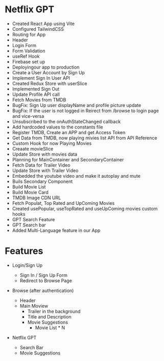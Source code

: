 # Netflix GPT

  - Created React App using Vite
  - Configured TailwindCSS
  - Routing for App
  - Header
  - Login Form
  - Form Validation
  - useRef Hook
  - Firebase set up
  - Deployingour app to production
  - Create a User Account by Sign Up
  - Implement Sign In User API
  - Created Redux Store with userSlice
  - Implemented Sign Out
  - Update Profile API call
  - Fetch Movies from TMDB
  - BugFix: Sign Up user displayName and profile picture update
  - BugFix: If the user is not logged in Reirect from /browse to login page and vice-versa
  - Unsubscribed to the onAuthStateChanged callback
  - Add hardcoded values to the constants file
  - Register TMDB, Create an APP and get Access Token
  - Get Data from TMDB, now playing mivies list API from API Reference
  - Custom Hook for now Playing Movies
  - Creaate movieSlice
  - Update Store with movies data
  - Planning for MainContainer and SecondaryContainer
  - Fetch Data for Trailer Video
  - Update Store with Trailer Video
  - Embedded the youtube video and make it autoplay and mute
  - Buils Secondary Component
  - Build Movie List
  - Build Movie Card
  - TMDB Image CDN URL
  - Fetch Populat, Top Rated and UpComing Movies
  - Created usePopular, useTopRated and useUpComing movies custom hooks
  - GPT Search Feature
  - GPT Search bar
  - Added Multi-Language feature in our App
  <!-- - Integrate GPT APIs, get Open AI Key -->

# Features
  - Login/Sign Up
    - Sign In / Sign Up Form
    - Redirect to Browse Page

  - Browse (after authentication)
    - Header
    - Main Moview
      - Trailer in the background
      - Title and Description
      - Movie Suggestions
        - Movie List * N
  
  - Netflix GPT
    - Search Bar
    - Movie Suggestions
